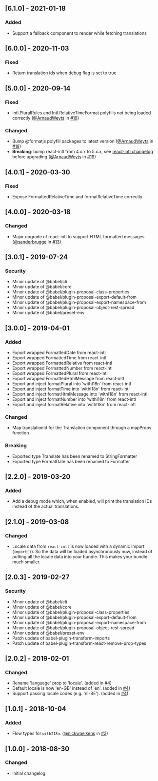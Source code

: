 ## [6.1.0] - 2021-01-18

### Added

- Support a fallback component to render while fetching translations

## [6.0.0] - 2020-11-03

### Fixed

- Return translation ids when debug flag is set to true

## [5.0.0] - 2020-09-14

### Fixed

- Intl.PluralRules and Intl.RelativeTimeFormat polyfills not being loaded correctly ([@ArnaudWeyts](https://github.com/ArnaudWeyts) in [#19](https://github.com/teamleadercrm/i18n/pull/19))

### Changed

- Bump @formatjs polyfill packages to latest version ([@ArnaudWeyts](https://github.com/ArnaudWeyts) in [#19](https://github.com/teamleadercrm/i18n/pull/19))
- **Breaking**: bump react-intl from 4.x.x to 5.x.x, see [react-intl changelog](https://github.com/formatjs/formatjs/blob/main/packages/react-intl/CHANGELOG.md#500-2020-07-03) before upgrading ([@ArnaudWeyts](https://github.com/ArnaudWeyts) in [#19](https://github.com/teamleadercrm/i18n/pull/19))

## [4.0.1] - 2020-03-30

### Fixed

- Expose FormattedRelativeTime and formatRelativeTime correctly

## [4.0.0] - 2020-03-18

### Changed

- Major upgrade of react-intl to support HTML formatted messages ([@sanderbrugge](https://github.com/sanderbrugge) in [#13](https://github.com/teamleadercrm/i18n/pull/13))

## [3.0.1] - 2019-07-24

### Security

- Minor update of @babel/cli
- Minor update of @babel/core
- Minor update of @babel/plugin-proposal-class-properties
- Minor update of @babel/plugin-proposal-export-default-from
- Minor update of @babel/plugin-proposal-export-namespace-from
- Minor update of @babel/plugin-proposal-object-rest-spread
- Minor update of @babel/preset-env

## [3.0.0] - 2019-04-01

### Added

- Export wrapped FormattedDate from react-intl
- Export wrapped FormattedTime from react-intl
- Export wrapped FormattedRelative from react-intl
- Export wrapped FormattedNumber from react-intl
- Export wrapped FormattedPlural from react-intl
- Export wrapped FormattedHtmlMessage from react-intl
- Export and inject formatPlural into 'withI18n' from react-intl
- Export and inject formatTime into 'withI18n' from react-intl
- Export and inject formatHtmlMessage into 'withI18n' from react-intl
- Export and inject formatNumber into 'withI18n' from react-intl
- Export and inject formatRelative into 'withI18n' from react-intl

### Changed

- Map translationId for the Translation component through a mapProps function

### Breaking

- Exported type Translate has been renamed to StringFormatter
- Exported type FormatDate has been renamed to Formatter

## [2.2.0] - 2019-03-20

### Added

- Add a debug mode which, when enabled, will print the translation IDs instead of the actual translations.

## [2.1.0] - 2019-03-08

### Changed

- Locale data from `react-intl` is now loaded with a dynamic import (`import()`). So the data will be loaded asynchronously now, instead of putting all the locale data into your bundle. This makes your bundle much smaller.

## [2.0.3] - 2019-02-27

### Security

- Minor update of @babel/cli
- Minor update of @babel/core
- Minor update of @babel/plugin-proposal-class-properties
- Minor update of @babel/plugin-proposal-export-default-from
- Minor update of @babel/plugin-proposal-export-namespace-from
- Minor update of @babel/plugin-proposal-object-rest-spread
- Minor update of @babel/preset-env
- Patch update of babel-plugin-transform-imports
- Patch update of babel-plugin-transform-react-remove-prop-types

## [2.0.2] - 2019-02-01

### Changed

- Rename 'language' prop to 'locale'. (added in [#4](https://github.com/teamleadercrm/i18n/pull/4))
- Default locale is now 'en-GB' instead of 'en'. (added in [#4](https://github.com/teamleadercrm/i18n/pull/4))
- Support passing locale codes (e.g. 'nl-BE'). (added in [#4](https://github.com/teamleadercrm/i18n/pull/4))

## [1.0.1] - 2018-10-04

### Added

- Flow types for `withI18n`. ([@nickwaelkens](https://github.com/nickwaelkens) in [#2](https://github.com/teamleadercrm/i18n/pull/2))

## [1.0.0] - 2018-08-30

### Changed

- Initial changelog
